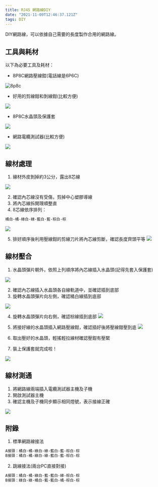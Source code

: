 ```yaml
---
title: RJ45 網路線DIY
date: "2021-11-09T12:46:37.121Z"
tags: DIY
---
```


DIY網路線，可以依據自己需要的長度製作合用的網路線。

## 工具與耗材

以下為必要工具及耗材：

* 8P8C網路壓線鉗(電話線是6P6C)

![8p8c](https://i.imgur.com/ApnGnmg.jpg)

* 好用的剪線鉗和剝線鉗(比較方便)

![](https://i.imgur.com/6YjsQeY.jpg)

* 8P8C水晶頭及保護套

![](https://i.imgur.com/3C8jaze.png)

* 網路電纜測試器(比較方便)

![](https://i.imgur.com/blrz4nA.jpg)

## 線材處理

1. 線材外皮剝掉約3公分，露出8芯線

![](https://i.imgur.com/bEm1Nf6.jpg)

2. 確認內芯線沒有受傷，剪掉中心塑膠導線
3. 將內芯線拆開理順整直
4. 8芯線依序排列：

```bash
橘白-橘-綠白-綠-藍白-藍-棕白-棕
```

![](https://i.imgur.com/CqDc17h.jpg)

5. 排好順序後利用壓線鉗的剪線刀片將內芯線剪斷，確認長度齊頭平等
![](https://i.imgur.com/EI18vG9.jpg)

## 線材壓合

1. 水晶頭彈片朝外，依照上列順序將內芯線插入水晶頭(記得先套入保護套)

![](https://i.imgur.com/d6xosOo.jpg)

2. 確認內芯線插入水晶頭各自線軌道中，並確認插到底部
3. 旋轉水晶頭彈片向左側，確認橘白線插到底部

![](https://i.imgur.com/MXRab8I.jpg)

4. 旋轉水晶頭彈片向右側，確認棕線插到底部
![](https://i.imgur.com/6NMNf98.jpg)

5. 將接好線的水晶頭插入網路壓線鉗，確認插好後將壓線鉗壓到底
![](https://i.imgur.com/jFiUzXX.jpg)

6. 取出壓好的水晶頭，輕搖輕拉線材確認壓鉗有壓緊
7. 裝上保護套就完成啦！

![](https://i.imgur.com/W6KWwmF.jpg)

## 線材測通

1. 將網路線兩端插入電纜測試器主機及子機
2. 開啟測試器主機
3. 確認主機及子機同步顯示相同燈號，表示接線正確

![](https://i.imgur.com/KHGVddX.gif)

## 附錄

1. 標準網路線接法

```bash
A接頭：橘白-橘-綠白-綠-藍白-藍-棕白-棕
B接頭：橘白-橘-綠白-綠-藍白-藍-棕白-棕
```

2. 跳線接法(兩台PC直接對接)

```bash
A接頭：橘白-橘-綠白-藍-藍白-綠-棕白-棕
B接頭：綠白-綠-橘白-藍-藍白-橘-棕白-棕
```
